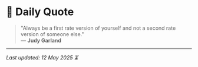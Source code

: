 # 📜 Daily Quote

> "Always be a first rate version of yourself and not a second rate version of someone else."  
> — **Judy Garland**

---

_Last updated: 12 May 2025 ⏳_
